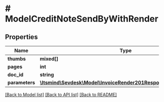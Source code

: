 # # ModelCreditNoteSendByWithRender

## Properties

Name | Type | Description | Notes
------------ | ------------- | ------------- | -------------
**thumbs** | **mixed[]** |  | [optional]
**pages** | **int** |  | [optional]
**doc_id** | **string** |  | [optional]
**parameters** | [**\Itsmind\Sevdesk\Model\InvoiceRender201ResponseParametersInner[]**](InvoiceRender201ResponseParametersInner.md) |  | [optional]

[[Back to Model list]](../../README.md#models) [[Back to API list]](../../README.md#endpoints) [[Back to README]](../../README.md)
